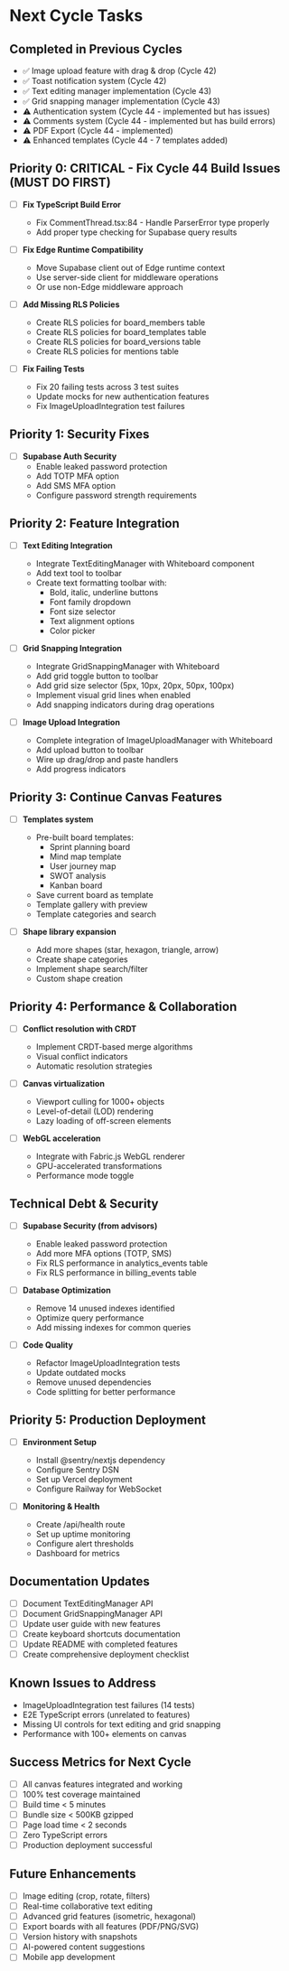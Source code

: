 # Next Cycle Tasks

## Completed in Previous Cycles
- ✅ Image upload feature with drag & drop (Cycle 42)
- ✅ Toast notification system (Cycle 42)
- ✅ Text editing manager implementation (Cycle 43)
- ✅ Grid snapping manager implementation (Cycle 43)
- ⚠️ Authentication system (Cycle 44 - implemented but has issues)
- ⚠️ Comments system (Cycle 44 - implemented but has build errors)
- ⚠️ PDF Export (Cycle 44 - implemented)
- ⚠️ Enhanced templates (Cycle 44 - 7 templates added)

## Priority 0: CRITICAL - Fix Cycle 44 Build Issues (MUST DO FIRST)
- [ ] **Fix TypeScript Build Error**
  - Fix CommentThread.tsx:84 - Handle ParserError type properly
  - Add proper type checking for Supabase query results
  
- [ ] **Fix Edge Runtime Compatibility**
  - Move Supabase client out of Edge runtime context
  - Use server-side client for middleware operations
  - Or use non-Edge middleware approach
  
- [ ] **Add Missing RLS Policies**
  - Create RLS policies for board_members table
  - Create RLS policies for board_templates table
  - Create RLS policies for board_versions table
  - Create RLS policies for mentions table
  
- [ ] **Fix Failing Tests**
  - Fix 20 failing tests across 3 test suites
  - Update mocks for new authentication features
  - Fix ImageUploadIntegration test failures

## Priority 1: Security Fixes
- [ ] **Supabase Auth Security**
  - Enable leaked password protection
  - Add TOTP MFA option
  - Add SMS MFA option
  - Configure password strength requirements

## Priority 2: Feature Integration
- [ ] **Text Editing Integration**
  - Integrate TextEditingManager with Whiteboard component
  - Add text tool to toolbar
  - Create text formatting toolbar with:
    - Bold, italic, underline buttons
    - Font family dropdown
    - Font size selector
    - Text alignment options
    - Color picker

- [ ] **Grid Snapping Integration**
  - Integrate GridSnappingManager with Whiteboard
  - Add grid toggle button to toolbar
  - Add grid size selector (5px, 10px, 20px, 50px, 100px)
  - Implement visual grid lines when enabled
  - Add snapping indicators during drag operations

- [ ] **Image Upload Integration**
  - Complete integration of ImageUploadManager with Whiteboard
  - Add upload button to toolbar
  - Wire up drag/drop and paste handlers
  - Add progress indicators

## Priority 3: Continue Canvas Features
- [ ] **Templates system**
  - Pre-built board templates:
    - Sprint planning board
    - Mind map template
    - User journey map
    - SWOT analysis
    - Kanban board
  - Save current board as template
  - Template gallery with preview
  - Template categories and search

- [ ] **Shape library expansion**
  - Add more shapes (star, hexagon, triangle, arrow)
  - Create shape categories
  - Implement shape search/filter
  - Custom shape creation

## Priority 4: Performance & Collaboration
- [ ] **Conflict resolution with CRDT**
  - Implement CRDT-based merge algorithms
  - Visual conflict indicators
  - Automatic resolution strategies
  
- [ ] **Canvas virtualization**
  - Viewport culling for 1000+ objects
  - Level-of-detail (LOD) rendering
  - Lazy loading of off-screen elements
  
- [ ] **WebGL acceleration**
  - Integrate with Fabric.js WebGL renderer
  - GPU-accelerated transformations
  - Performance mode toggle

## Technical Debt & Security
- [ ] **Supabase Security (from advisors)**
  - Enable leaked password protection
  - Add more MFA options (TOTP, SMS)
  - Fix RLS performance in analytics_events table
  - Fix RLS performance in billing_events table
  
- [ ] **Database Optimization**
  - Remove 14 unused indexes identified
  - Optimize query performance
  - Add missing indexes for common queries

- [ ] **Code Quality**
  - Refactor ImageUploadIntegration tests
  - Update outdated mocks
  - Remove unused dependencies
  - Code splitting for better performance

## Priority 5: Production Deployment
- [ ] **Environment Setup**
  - Install @sentry/nextjs dependency
  - Configure Sentry DSN
  - Set up Vercel deployment
  - Configure Railway for WebSocket
  
- [ ] **Monitoring & Health**
  - Create /api/health route
  - Set up uptime monitoring
  - Configure alert thresholds
  - Dashboard for metrics

## Documentation Updates
- [ ] Document TextEditingManager API
- [ ] Document GridSnappingManager API
- [ ] Update user guide with new features
- [ ] Create keyboard shortcuts documentation
- [ ] Update README with completed features
- [ ] Create comprehensive deployment checklist

## Known Issues to Address
- ImageUploadIntegration test failures (14 tests)
- E2E TypeScript errors (unrelated to features)
- Missing UI controls for text editing and grid snapping
- Performance with 100+ elements on canvas

## Success Metrics for Next Cycle
- [ ] All canvas features integrated and working
- [ ] 100% test coverage maintained
- [ ] Build time < 5 minutes
- [ ] Bundle size < 500KB gzipped
- [ ] Page load time < 2 seconds
- [ ] Zero TypeScript errors
- [ ] Production deployment successful

## Future Enhancements
- [ ] Image editing (crop, rotate, filters)
- [ ] Real-time collaborative text editing
- [ ] Advanced grid features (isometric, hexagonal)
- [ ] Export boards with all features (PDF/PNG/SVG)
- [ ] Version history with snapshots
- [ ] AI-powered content suggestions
- [ ] Mobile app development